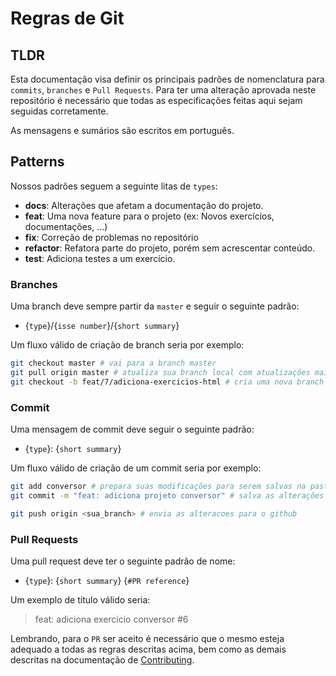 # Regras de Git

## TLDR

Esta documentação visa definir os principais padrões de nomenclatura para `commits`, `branches` e `Pull Requests`.
Para ter uma alteração aprovada neste repositório é necessário que todas as especificações feitas aqui sejam seguidas corretamente.

As mensagens e sumários são escritos em português.

## Patterns

Nossos padrões seguem a seguinte litas de `types`:

- **docs**: Alterações que afetam a documentação do projeto.
- **feat**: Uma nova feature para o projeto (ex: Novos exercícios, documentações, ...)
- **fix**: Correção de problemas no repositório
- **refactor**: Refatora parte do projeto, porém sem acrescentar conteúdo.
- **test**: Adiciona testes a um exercício.

### Branches

Uma branch deve sempre partir da `master` e seguir o seguinte padrão:

- {`type`}/{`isse number`}/{`short summary`}

Um fluxo válido de criação de branch seria por exemplo:

```bash
git checkout master # vai para a branch master
git pull origin master # atualiza sua branch local com atualizações mais recentes do repo
git checkout -b feat/7/adiciona-exercicios-html # cria uma nova branch
```

### Commit

Uma mensagem de commit deve seguir o seguinte padrão:

- {`type`}: {`short summary`}

Um fluxo válido de criação de um commit seria por exemplo:

```bash
git add conversor # prepara suas modificações para serem salvas na pasta conversor
git commit -m "feat: adiciona projeto conversor" # salva as alterações

git push origin <sua_branch> # envia as alteracoes para o github
```

### Pull Requests

Uma pull request deve ter o seguinte padrão de nome:

- {`type`}: {`short summary`} {`#PR reference`}

Um exemplo de título válido seria:

> feat: adiciona exercicio conversor  #6

Lembrando, para o `PR` ser aceito é necessário que o mesmo esteja adequado a todas as regras descritas acima, bem como as demais descritas na documentação de [Contributing](./CONTRIBUTING.md).
